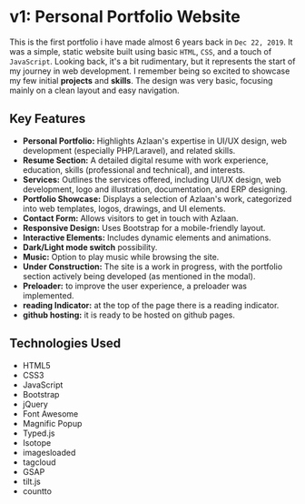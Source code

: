 # v1: Personal Portfolio Website

This is the first portfolio i have made almost 6 years back in `Dec 22, 2019`. It was a simple, static website built using basic `HTML`, `CSS`, and a touch of `JavaScript`. Looking back, it's a bit rudimentary, but it represents the start of my journey in web development. I remember being so excited to showcase my few initial **projects** and **skills**. The design was very basic, focusing mainly on a clean layout and easy navigation.

## Key Features

- **Personal Portfolio:** Highlights Azlaan's expertise in UI/UX design, web development (especially PHP/Laravel), and related skills.
- **Resume Section:** A detailed digital resume with work experience, education, skills (professional and technical), and interests.
- **Services:** Outlines the services offered, including UI/UX design, web development, logo and illustration, documentation, and ERP designing.
- **Portfolio Showcase:** Displays a selection of Azlaan's work, categorized into web templates, logos, drawings, and UI elements.
- **Contact Form:** Allows visitors to get in touch with Azlaan.
- **Responsive Design:** Uses Bootstrap for a mobile-friendly layout.
- **Interactive Elements:** Includes dynamic elements and animations.
- **Dark/Light mode switch** possibility.
- **Music:** Option to play music while browsing the site.
- **Under Construction:** The site is a work in progress, with the portfolio section actively being developed (as mentioned in the modal).
- **Preloader:** to improve the user experience, a preloader was implemented.
- **reading Indicator:** at the top of the page there is a reading indicator.
- **github hosting:** it is ready to be hosted on github pages.

## Technologies Used

- HTML5
- CSS3
- JavaScript
- Bootstrap
- jQuery
- Font Awesome
- Magnific Popup
- Typed.js
- Isotope
- imagesloaded
- tagcloud
- GSAP
- tilt.js
- countto